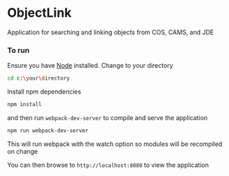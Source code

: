 # ObjectLink
Application for searching and linking objects from COS, CAMS, and JDE

### To run

Ensure you have [Node](https://nodejs.org) installed.
Change to your directory

```bash
cd c:\your\directory
```

Install npm dependencies

```bash
npm install
```

and then run `webpack-dev-server` to compile and serve the application

```bash
npm run webpack-dev-server
```

This will run webpack with the watch option so modules will be recompiled on change

You can then browse to `http://localhost:8080` to view the application